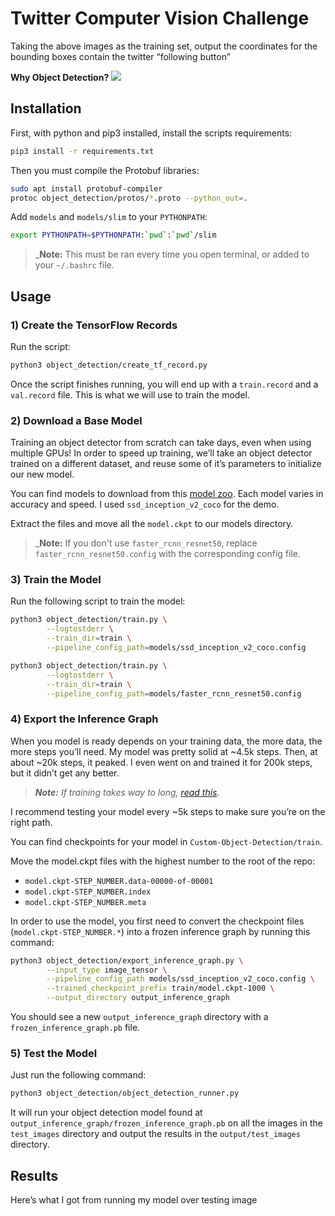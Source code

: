 
# Twitter Computer Vision Challenge
Taking the above images as the training set, output the coordinates for the bounding boxes contain the twitter “following button”

**Why Object Detection?**
![](raw/images/1.jpg)

## Installation

First, with python and pip3 installed, install the scripts requirements:

```bash
pip3 install -r requirements.txt
```
Then you must compile the Protobuf libraries:

```bash
sudo apt install protobuf-compiler
protoc object_detection/protos/*.proto --python_out=.
```

Add `models` and `models/slim` to your `PYTHONPATH`:

```bash
export PYTHONPATH=$PYTHONPATH:`pwd`:`pwd`/slim
```

>_**Note:** This must be ran every time you open terminal, or added to your `~/.bashrc` file.


## Usage
### 1) Create the TensorFlow Records
Run the script:

```bash
python3 object_detection/create_tf_record.py
```

Once the script finishes running, you will end up with a `train.record` and a `val.record` file. This is what we will use to train the model.

### 2) Download a Base Model
Training an object detector from scratch can take days, even when using multiple GPUs! In order to speed up training, we’ll take an object detector trained on a different dataset, and reuse some of it’s parameters to initialize our new model.

You can find models to download from this [model zoo](https://github.com/tensorflow/models/blob/master/research/object_detection/g3doc/detection_model_zoo.md). Each model varies in accuracy and speed. I used `ssd_inception_v2_coco` for the demo.

Extract the files and move all the `model.ckpt` to our models directory.

>_**Note:** If you don't use `faster_rcnn_resnet50`, replace `faster_rcnn_resnet50.config` with the corresponding config file.

### 3) Train the Model
Run the following script to train the model:

```bash
python3 object_detection/train.py \
        --logtostderr \
        --train_dir=train \
        --pipeline_config_path=models/ssd_inception_v2_coco.config
```


```bash
python3 object_detection/train.py \
        --logtostderr \
        --train_dir=train \
        --pipeline_config_path=models/faster_rcnn_resnet50.config
```

### 4) Export the Inference Graph
When you model is ready depends on your training data, the more data, the more steps you’ll need. My model was pretty solid at ~4.5k steps. Then, at about ~20k steps, it peaked. I even went on and trained it for 200k steps, but it didn’t get any better.

>_**Note:** If training takes way to long, [read this](https://medium.freecodecamp.org/tracking-the-millenium-falcon-with-tensorflow-c8c86419225e)._

I recommend testing your model every ~5k steps to make sure you’re on the right path.

You can find checkpoints for your model in `Custom-Object-Detection/train`.

Move the model.ckpt files with the highest number to the root of the repo:
- `model.ckpt-STEP_NUMBER.data-00000-of-00001`
- `model.ckpt-STEP_NUMBER.index`
- `model.ckpt-STEP_NUMBER.meta`

In order to use the model, you first need to convert the checkpoint files (`model.ckpt-STEP_NUMBER.*`) into a frozen inference graph by running this command:

```bash
python3 object_detection/export_inference_graph.py \
        --input_type image_tensor \
        --pipeline_config_path models/ssd_inception_v2_coco.config \
        --trained_checkpoint_prefix train/model.ckpt-1000 \
        --output_directory output_inference_graph
```

You should see a new `output_inference_graph` directory with a `frozen_inference_graph.pb` file.

### 5) Test the Model
Just run the following command:

```bash
python3 object_detection/object_detection_runner.py
```

It will run your object detection model found at `output_inference_graph/frozen_inference_graph.pb` on all the images in the `test_images` directory and output the results in the `output/test_images` directory.

## Results
Here’s what I got from running my model over testing image
